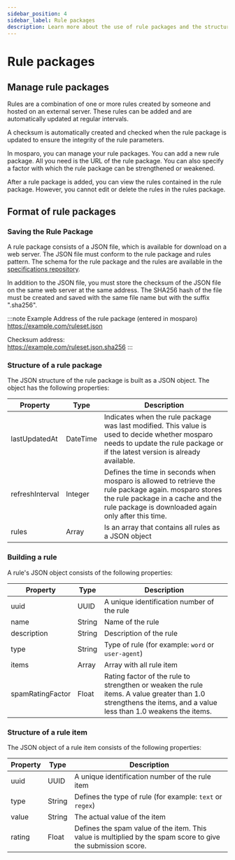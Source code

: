 ```yaml
---
sidebar_position: 4
sidebar_label: Rule packages
description: Learn more about the use of rule packages and the structure of a rule package.
---
```


# Rule packages

## Manage rule packages

Rules are a combination of one or more rules created by someone and hosted on an external server. These rules can be added and are automatically updated at regular intervals.

A checksum is automatically created and checked when the rule package is updated to ensure the integrity of the rule parameters.

In mosparo, you can manage your rule packages. You can add a new rule package. All you need is the URL of the rule package. You can also specify a factor with which the rule package can be strengthened or weakened.

After a rule package is added, you can view the rules contained in the rule package. However, you cannot edit or delete the rules in the rules package.

## Format of rule packages

### Saving the Rule Package

A rule package consists of a JSON file, which is available for download on a web server. The JSON file must conform to the rule package and rules pattern. The schema for the rule package and the rules are available in the [specifications repository](https://github.com/mosparo/specifications).

In addition to the JSON file, you must store the checksum of the JSON file on the same web server at the same address. The SHA256 hash of the file must be created and saved with the same file name but with the suffix ".sha256".

:::note Example
Address of the rule package (entered in mosparo)<br />
https://example.com/ruleset.json

Checksum address:<br />
https://example.com/ruleset.json.sha256
:::

### Structure of a rule package

The JSON structure of the rule package is built as a JSON object. The object has the following properties:

| Property        | Type     | Description                                                                                                                                                                                       |
|-----------------|----------|---------------------------------------------------------------------------------------------------------------------------------------------------------------------------------------------------|
| lastUpdatedAt   | DateTime | Indicates when the rule package was last modified. This value is used to decide whether mosparo needs to update the rule package or if the latest version is already available.              |
| refreshInterval | Integer  | Defines the time in seconds when mosparo is allowed to retrieve the rule package again. mosparo stores the rule package in a cache and the rule package is downloaded again only after this time. |
| rules           | Array    | Is an array that contains all rules as a JSON object                                                                                                                                              |

### Building a rule

A rule's JSON object consists of the following properties:

| Property         | Type   | Description                                                                                                                                                             |
|------------------|--------|-------------------------------------------------------------------------------------------------------------------------------------------------------------------------|
| uuid             | UUID   | A unique identification number of the rule                                                                                                                              |
| name             | String | Name of the rule                                                                                                                                                        |
| description      | String | Description of the rule                                                                                                                                                 |
| type             | String | Type of rule (for example: `word` or `user-agent`)                                                                                                                      |
| items            | Array  | Array with all rule item                                                                                                                                                |
| spamRatingFactor | Float  | Rating factor of the rule to strengthen or weaken the rule items. A value greater than 1.0 strengthens the items, and a value less than 1.0 weakens the items. |

### Structure of a rule item

The JSON object of a rule item consists of the following properties:

| Property | Type   | Description                                                                                                       |
|----------|--------|-------------------------------------------------------------------------------------------------------------------|
| uuid     | UUID   | A unique identification number of the rule item                                                                   |
| type     | String | Defines the type of rule (for example: `text` or `regex`)                                                         | 
| value    | String | The actual value of the item                                                                                      |
| rating   | Float  | Defines the spam value of the item. This value is multiplied by the spam score to give the submission score. |

